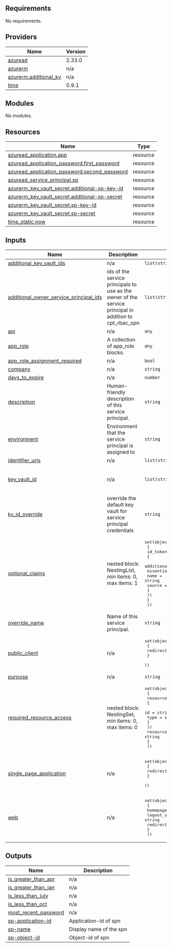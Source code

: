 <!-- BEGIN_TF_DOCS -->
## Requirements

No requirements.

## Providers

| Name | Version |
|------|---------|
| <a name="provider_azuread"></a> [azuread](#provider\_azuread) | 2.33.0 |
| <a name="provider_azurerm"></a> [azurerm](#provider\_azurerm) | n/a |
| <a name="provider_azurerm.additional_kv"></a> [azurerm.additional\_kv](#provider\_azurerm.additional\_kv) | n/a |
| <a name="provider_time"></a> [time](#provider\_time) | 0.9.1 |

## Modules

No modules.

## Resources

| Name | Type |
|------|------|
| [azuread_application.app](https://registry.terraform.io/providers/hashicorp/azuread/latest/docs/resources/application) | resource |
| [azuread_application_password.first_password](https://registry.terraform.io/providers/hashicorp/azuread/latest/docs/resources/application_password) | resource |
| [azuread_application_password.second_password](https://registry.terraform.io/providers/hashicorp/azuread/latest/docs/resources/application_password) | resource |
| [azuread_service_principal.sp](https://registry.terraform.io/providers/hashicorp/azuread/latest/docs/resources/service_principal) | resource |
| [azurerm_key_vault_secret.additional-sp-key-id](https://registry.terraform.io/providers/hashicorp/azurerm/latest/docs/resources/key_vault_secret) | resource |
| [azurerm_key_vault_secret.additional-sp-secret](https://registry.terraform.io/providers/hashicorp/azurerm/latest/docs/resources/key_vault_secret) | resource |
| [azurerm_key_vault_secret.sp-key-id](https://registry.terraform.io/providers/hashicorp/azurerm/latest/docs/resources/key_vault_secret) | resource |
| [azurerm_key_vault_secret.sp-secret](https://registry.terraform.io/providers/hashicorp/azurerm/latest/docs/resources/key_vault_secret) | resource |
| [time_static.now](https://registry.terraform.io/providers/hashicorp/time/latest/docs/resources/static) | resource |

## Inputs

| Name | Description | Type | Default | Required |
|------|-------------|------|---------|:--------:|
| <a name="input_additional_key_vault_ids"></a> [additional\_key\_vault\_ids](#input\_additional\_key\_vault\_ids) | n/a | `list(string)` | `[]` | no |
| <a name="input_additional_owner_service_principal_ids"></a> [additional\_owner\_service\_principal\_ids](#input\_additional\_owner\_service\_principal\_ids) | ids of the service principals to use as the owner of the service principal in addition to cpt\_rbac\_spn | `list(string)` | `[]` | no |
| <a name="input_api"></a> [api](#input\_api) | n/a | `any` | `[]` | no |
| <a name="input_app_role"></a> [app\_role](#input\_app\_role) | A collection of app\_role blocks. | `any` | `[]` | no |
| <a name="input_app_role_assignment_required"></a> [app\_role\_assignment\_required](#input\_app\_role\_assignment\_required) | n/a | `bool` | `false` | no |
| <a name="input_company"></a> [company](#input\_company) | n/a | `string` | `"sbs"` | no |
| <a name="input_days_to_expire"></a> [days\_to\_expire](#input\_days\_to\_expire) | n/a | `number` | `730` | no |
| <a name="input_description"></a> [description](#input\_description) | Human-friendly description of this service principal. | `string` | `"testspn"` | no |
| <a name="input_environment"></a> [environment](#input\_environment) | Environment that the service principal is assigned to | `string` | `"poc"` | no |
| <a name="input_identifier_uris"></a> [identifier\_uris](#input\_identifier\_uris) | n/a | `list(string)` | `[]` | no |
| <a name="input_key_vault_id"></a> [key\_vault\_id](#input\_key\_vault\_id) | n/a | `list(string)` | <pre>[<br>  "/subscriptions/cdca3002-ce07-4786-9b15-ec254d5a8789/resourceGroups/sbs-infra-ncus-azuread-rg-001/providers/Microsoft.KeyVault/vaults/sbsinfrancusadkey001"<br>]</pre> | no |
| <a name="input_kv_id_override"></a> [kv\_id\_override](#input\_kv\_id\_override) | override the default key vault for service principal credentials | `string` | `null` | no |
| <a name="input_optional_claims"></a> [optional\_claims](#input\_optional\_claims) | nested block: NestingList, min items: 0, max items: 1 | <pre>set(object(<br>    {<br>      id_token = list(object(<br>        {<br>          additional_properties = list(string)<br>          essential             = bool<br>          name                  = string<br>          source                = string<br>        }<br>      ))<br>    }<br>  ))</pre> | `[]` | no |
| <a name="input_override_name"></a> [override\_name](#input\_override\_name) | Name of this service principal. | `string` | `null` | no |
| <a name="input_public_client"></a> [public\_client](#input\_public\_client) | n/a | <pre>set(object(<br>    {<br>      redirect_uris = list(string)<br>    }<br>  ))</pre> | <pre>[<br>  {<br>    "redirect_uris": []<br>  }<br>]</pre> | no |
| <a name="input_purpose"></a> [purpose](#input\_purpose) | n/a | `string` | `"poc"` | no |
| <a name="input_required_resource_access"></a> [required\_resource\_access](#input\_required\_resource\_access) | nested block: NestingSet, min items: 0, max items: 0 | <pre>set(object(<br>    {<br>      resource_access = list(object(<br>        {<br>          id   = string<br>          type = string<br>        }<br>      ))<br>      resource_app_id = string<br>    }<br>  ))</pre> | `[]` | no |
| <a name="input_single_page_application"></a> [single\_page\_application](#input\_single\_page\_application) | n/a | <pre>set(object(<br>    {<br>      redirect_uris = list(string)<br>    }<br>  ))</pre> | <pre>[<br>  {<br>    "redirect_uris": []<br>  }<br>]</pre> | no |
| <a name="input_web"></a> [web](#input\_web) | n/a | <pre>set(object(<br>    {<br>      homepage_url  = string<br>      logout_url    = string<br>      redirect_uris = list(string)<br>    }<br>  ))</pre> | <pre>[<br>  {<br>    "homepage_url": "",<br>    "logout_url": "",<br>    "redirect_uris": []<br>  }<br>]</pre> | no |

## Outputs

| Name | Description |
|------|-------------|
| <a name="output_is_greater_than_apr"></a> [is\_greater\_than\_apr](#output\_is\_greater\_than\_apr) | n/a |
| <a name="output_is_greater_than_jan"></a> [is\_greater\_than\_jan](#output\_is\_greater\_than\_jan) | n/a |
| <a name="output_is_less_than_july"></a> [is\_less\_than\_july](#output\_is\_less\_than\_july) | n/a |
| <a name="output_is_less_than_oct"></a> [is\_less\_than\_oct](#output\_is\_less\_than\_oct) | n/a |
| <a name="output_most_recent_password"></a> [most\_recent\_password](#output\_most\_recent\_password) | n/a |
| <a name="output_sp-application-id"></a> [sp-application-id](#output\_sp-application-id) | Application-id of spn |
| <a name="output_sp-name"></a> [sp-name](#output\_sp-name) | Display name of the spn |
| <a name="output_sp-object-id"></a> [sp-object-id](#output\_sp-object-id) | Object-id of spn |
<!-- END_TF_DOCS -->